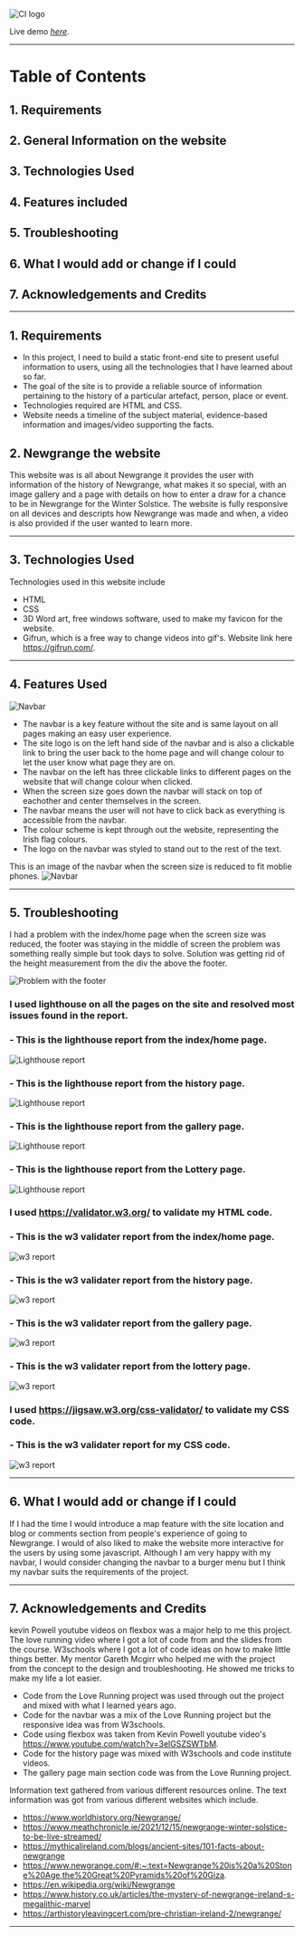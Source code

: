 ![CI logo](https://www.meath.ie/sites/default/files/styles/ultra_widescreen_television/public/2017-04/Newgrange.jpg?h=f8455a73&itok=j_cO_Hxv)


Live demo [_here_](https://www.example.com).

***

# **Table of Contents**

## 1. Requirements

## 2. General Information on the website

## 3. Technologies Used

## 4. Features included

## 5. Troubleshooting

## 6. What I would add or change if I could

## 7. Acknowledgements and Credits

***

## 1. Requirements

- In this project, I need to build a static front-end site to present useful information to users, using all the technologies that I have learned about so far.
- The goal of the site is to provide a reliable source of information pertaining to the history of a particular artefact, person, place or event.
- Technologies required are HTML and CSS.
- Website needs a timeline of the subject material, evidence-based information and images/video supporting the facts.

## 2. Newgrange the website

This website was is all about Newgrange it provides the user with information of the history of Newgrange, what makes it so special, with an image gallery and a page with details on how to enter a draw for a chance to be in Newgrange for the Winter Solstice. The website is fully responsive on all devices and descripts how Newgrange was made and when, a video is also provided if the user wanted to learn more.

***

## 3. Technologies Used

Technologies used in this website include  
- HTML
- CSS 
- 3D Word art, free windows software, used to make my favicon for the website.
- Gifrun, which is a free way to change videos into gif's. Website link here https://gifrun.com/.

***

## 4. Features Used

![Navbar](/assets/images/navbar.jpg "Navbar image from the website")
- The navbar is a key feature without the site and is same layout on all pages making an easy user experience.
- The site logo is on the left hand side of the navbar and is also a clickable link to bring the user back to the home page and will change colour to let the user know what page they are on.
- The navbar on the left has three clickable links to different pages on the website that will change colour when clicked.
- When the screen size goes down the navbar will stack on top of eachother and center themselves in the screen.
- The navbar means the user will not have to click back as everything is accessible from the navbar. 
- The colour scheme is kept through out the website, representing the Irish flag colours.
- The logo on the navbar was styled to stand out to the rest of the text.

This is an image of the navbar when the screen size is reduced to fit moblie phones.
![Navbar](/assets/images/navabar_phone_screen.jpg "Navbar image from the website on phone screen size")

***

## 5. Troubleshooting
I had a problem with the index/home page when the screen size was reduced, the footer was staying in the middle of screen the problem was something really simple but took days to solve. Solution was getting rid of the height measurement from the div the above the footer.

![Problem with the footer](/assets/images/footer-problem.jpg "Footer stuck in the middle of the screen")

### I used lighthouse on all the pages on the site and resolved most issues found in the report. 

### - This is the lighthouse report from the index/home page.
![Lighthouse report](/assets/images/lighthouse_index.jpg "Index lighthouse result")
### - This is the lighthouse report from the history page.
![Lighthouse report](/assets/images/lighthouse_history.jpg "History lighthouse result")
### - This is the lighthouse report from the gallery page.
![Lighthouse report](/assets/images/lighthouse_results_gallery.jpg "Gallery lighthouse result")
### - This is the lighthouse report from the Lottery page.
![Lighthouse report](/assets/images/Lighthouse_results_lotterydraw.jpg "Lottery page lighthouse result")

### I used https://validator.w3.org/ to validate my HTML code.

### - This is the w3 validater report from the index/home page.
![w3 report](/assets/images/indexpg_w3report.jpg "Index w3 result")
### - This is the w3 validater report from the history page.
![w3 report](/assets/images/historypg_w3report.jpg "History page w3 result")
### - This is the w3 validater report from the gallery page.
![w3 report](/assets/images/gallerypg_w3results.jpg "Gallery page w3 result")
### - This is the w3 validater report from the lottery page.
![w3 report](/assets/images/lotterypg_w3results.jpg "Lottery page w3 result")

### I used https://jigsaw.w3.org/css-validator/ to validate my CSS code.

### - This is the w3 validater report for my CSS code.
![w3 report](/assets/images/css_w3report.jpg "CSS w3 result")

***

## 6. What I would add or change if I could

If I had the time I would introduce a map feature with the site location and blog or comments section from people's experience of going to Newgrange. I would of also liked to make the website more interactive for the users by using some javascript. Although I am very happy with my navbar, I would consider changing the navbar to a burger menu but I think my navbar suits the requirements of the project.

***


## 7. Acknowledgements and Credits

kevin Powell youtube videos on flexbox was a major help to me this project. The love running video where I got a
lot of code from and the slides from the course. W3schools where I got a lot of code ideas on how to make little 
things better. My mentor Gareth Mcgirr who helped me with the project from the concept to the design and troubleshooting. He showed me tricks to make my life a lot easier.
- Code from the Love Running project was used through out the project and mixed with what I learned years ago.
- Code for the navbar was a mix of the Love Running project but the responsive idea was from W3schools.
- Code using flexbox was taken from Kevin Powell youtube video's https://www.youtube.com/watch?v=3elGSZSWTbM.
- Code for the history page was mixed with W3schools and code institute videos.
- The gallery page main section code was from the Love Running project.

Information text gathered from various different resources online.
The text information was got from various different websites which include.
- https://www.worldhistory.org/Newgrange/
- https://www.meathchronicle.ie/2021/12/15/newgrange-winter-solstice-to-be-live-streamed/
- https://mythicalireland.com/blogs/ancient-sites/101-facts-about-newgrange
- https://www.newgrange.com/#:~:text=Newgrange%20is%20a%20Stone%20Age,the%20Great%20Pyramids%20of%20Giza.
- https://en.wikipedia.org/wiki/Newgrange
- https://www.history.co.uk/articles/the-mystery-of-newgrange-ireland-s-megalithic-marvel
- https://arthistoryleavingcert.com/pre-christian-ireland-2/newgrange/


***
